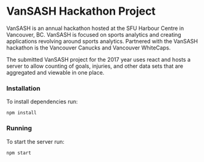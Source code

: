 # VanSASH Hackathon Project
VanSASH is an annual hackathon hosted at the SFU Harbour Centre in Vancouver, BC.  VanSASH is focused on sports analytics and creating applications revolving around sports analytics.  Partnered with the VanSASH hackathon is the Vancouver Canucks and Vancouver WhiteCaps.

The submitted VanSASH project for the 2017 year uses react and hosts a server to allow counting of goals, injuries, and other data sets that are aggregated and viewable in one place.

### Installation

To install dependencies run:
```
npm install
```

### Running

To start the server run:
```
npm start
```
